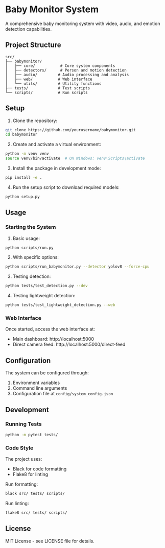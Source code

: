 # Baby Monitor System

A comprehensive baby monitoring system with video, audio, and emotion detection capabilities.

## Project Structure

```
src/
├── babymonitor/
│   ├── core/           # Core system components
│   ├── detectors/      # Person and motion detection
│   ├── audio/         # Audio processing and analysis
│   ├── web/           # Web interface
│   └── utils/         # Utility functions
├── tests/             # Test scripts
└── scripts/           # Run scripts
```

## Setup

1. Clone the repository:
```bash
git clone https://github.com/yourusername/babymonitor.git
cd babymonitor
```

2. Create and activate a virtual environment:
```bash
python -m venv venv
source venv/bin/activate  # On Windows: venv\Scripts\activate
```

3. Install the package in development mode:
```bash
pip install -e .
```

4. Run the setup script to download required models:
```bash
python setup.py
```

## Usage

### Starting the System

1. Basic usage:
```bash
python scripts/run.py
```

2. With specific options:
```bash
python scripts/run_babymonitor.py --detector yolov8 --force-cpu
```

3. Testing detection:
```bash
python tests/test_detection.py --dev
```

4. Testing lightweight detection:
```bash
python tests/test_lightweight_detection.py --web
```

### Web Interface

Once started, access the web interface at:
- Main dashboard: http://localhost:5000
- Direct camera feed: http://localhost:5000/direct-feed

## Configuration

The system can be configured through:
1. Environment variables
2. Command line arguments
3. Configuration file at `config/system_config.json`

## Development

### Running Tests

```bash
python -m pytest tests/
```

### Code Style

The project uses:
- Black for code formatting
- Flake8 for linting

Run formatting:
```bash
black src/ tests/ scripts/
```

Run linting:
```bash
flake8 src/ tests/ scripts/
```

## License

MIT License - see LICENSE file for details.
